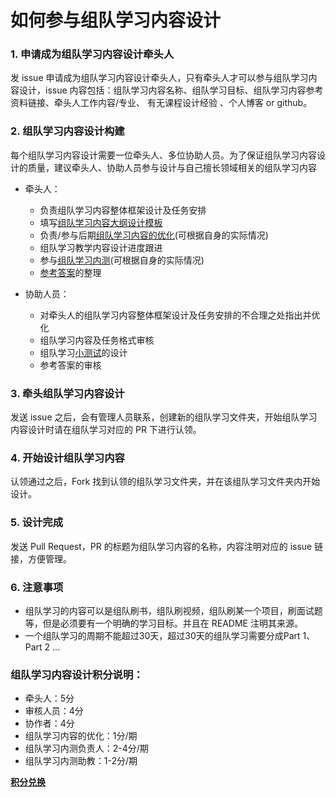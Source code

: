# 如何参与组队学习内容设计
### 1. 申请成为组队学习内容设计牵头人

发 issue 申请成为组队学习内容设计牵头人，只有牵头人才可以参与组队学习内容设计，issue 内容包括：组队学习内容名称、组队学习目标、组队学习内容参考资料链接、牵头人工作内容/专业、    有无课程设计经验 、个人博客 or github。

### 2. 组队学习内容设计构建

每个组队学习内容设计需要一位牵头人、多位协助人员。为了保证组队学习内容设计的质量，建议牵头人、协助人员参与设计与自己擅长领域相关的组队学习内容
    
* 牵头人：

    * 负责组队学习内容整体框架设计及任务安排
    * 填写[组队学习内容大纲设计模板](../组队学习内容设计模板/组队学习内容大纲设计模板.md)
    * 负责/参与后期[组队学习内容的优化](组队学习内容的优化.md)(可根据自身的实际情况)
    * 组队学习教学内容设计进度跟进
    * 参与[组队学习内测](组队学习内测流程.md)(可根据自身的实际情况)
    * [参考答案](../组队学习内容设计模板/参考答案、)的整理 
    
    
* 协助人员：

    * 对牵头人的组队学习内容整体框架设计及任务安排的不合理之处指出并优化
    * 组队学习内容及任务格式审核
    * 组队学习[小测试](../组队学习内容设计模板/组队学习小测试模版.md)的设计
    * 参考答案的审核
    

### 3. 牵头组队学习内容设计

发送 issue 之后，会有管理人员联系，创建新的组队学习文件夹，开始组队学习内容设计时请在组队学习对应的 PR 下进行认领。


### 4. 开始设计组队学习内容

认领通过之后，Fork 找到认领的组队学习文件夹，并在该组队学习文件夹内开始设计。

### 5. 设计完成
    
发送 Pull Request，PR 的标题为组队学习内容的名称，内容注明对应的 issue 链接，方便管理。

### 6. 注意事项

   * 组队学习的内容可以是组队刷书，组队刷视频，组队刷某一个项目，刷面试题等，但是必须要有一个明确的学习目标。并且在 README 注明其来源。
   * 一个组队学习的周期不能超过30天，超过30天的组队学习需要分成Part 1、Part 2 ... 



### 组队学习内容设计积分说明：
* 牵头人：5分   
* 审核人员：4分
* 协作者：4分
* 组队学习内容的优化：1分/期
* 组队学习内测负责人：2-4分/期
* 组队学习内测助教：1-2分/期

**[积分兑换](../积分兑换.md)**
